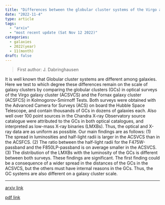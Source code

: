 ```yaml
---
title: "Differences between the globular cluster systems of the Virgo and Fornax Galaxy Clusters"
date: "2022-11-4"
type: article
tags:
  - "arxiv"
  - "most recent update (Sat Nov 12 2022)"
categories:
  - galaxies
  - 2022(year)
  - 11(month)
draft: false
---
```


> First author: J. Dabringhausen

 It is well known that Globular cluster systems are different among galaxies.
Here we test to which degree these differences remain on the scale of galaxy
clusters by comparing the globular clusters (GCs) in optical surveys of the
Virgo galaxy cluster (ACSVCS) and the Fornax galaxy cluster (ACSFCS) in
Kolmogorov-Smirnoff Tests. Both surveys were obtained with the Advanced Camera
for Surveys (ACS) on board the Hubble Space Telescope, and contain thousands of
GCs in dozens of galaxies each. Also well over 100 point sources in the Chandra
X-ray Observatory source catalogue were attributed to the GCs in both optical
catalogues, and interpreted as low-mass X-ray binaries (LMXBs). Thus, the
optical and X-ray data are as uniform as possible. Our main findings are as
follows: (1) The spread in luminosities and half-light radii is larger in the
ACSVCS than in the ACSFCS. (2) The ratio between the half-light radii for the
F475W-passband and the F850LP-passband is on average smaller in the ACSVCS. (3)
The distribution of the LMXBs with the luminosity of the GCs is different
between both surveys. These findings are significant. The first finding could
be a consequence of a wider spread in the distances of the GCs in the ACSVCS,
but the others must have internal reasons in the GCs. Thus, the GC systems are
also different on a galaxy cluster scale.

---
[arxiv link](http://arxiv.org/abs/2211.02711v1)

[pdf link](http://arxiv.org/pdf/2211.02711v1)